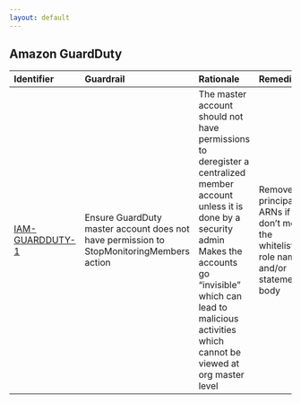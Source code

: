 ```yaml
---
layout: default
---
```




## Amazon GuardDuty

| Identifier                                                           | Guardrail                                                                                | Rationale                                                                                                                                                                                                                                           | Remediation                                                                              | References   | IAM Actions                         |
|:---------------------------------------------------------------------|:-----------------------------------------------------------------------------------------|:----------------------------------------------------------------------------------------------------------------------------------------------------------------------------------------------------------------------------------------------------|:-----------------------------------------------------------------------------------------|:-------------|:------------------------------------|
| <a id="IAM-GUARDDUTY-1" href="#IAM-GUARDDUTY-1" >IAM-GUARDDUTY-1</a> | Ensure GuardDuty master account does not have permission to StopMonitoringMembers action | The master account should not have permissions to deregister a centralized member account unless it is done by a security admin Makes the accounts go “invisible” which can lead to malicious activities which cannot be viewed at org master level | Remove principal ARNs if they don’t meet the whitelisted role name and/or statement body |              | guardduty:StopMonitoringMembers<br> |